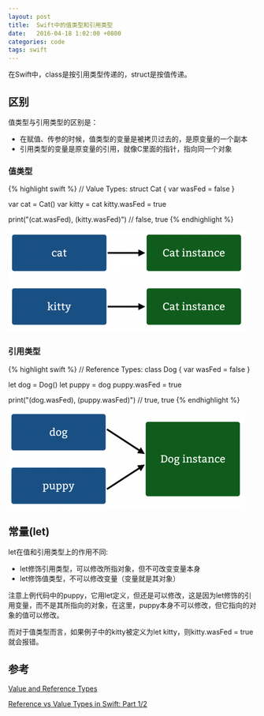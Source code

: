 ```yaml
---
layout: post
title:  Swift中的值类型和引用类型
date:   2016-04-18 1:02:00 +0800
categories: code
tags: swift
---
```


在Swift中，class是按引用类型传递的，struct是按值传递。

## 区别

值类型与引用类型的区别是：

 - 在赋值、传参的时候，值类型的变量是被拷贝过去的，是原变量的一个副本
 - 引用类型的变量是原变量的引用，就像C里面的指针，指向同一个对象

### 值类型

{% highlight swift %}
// Value Types:
struct Cat {
  var wasFed = false
}
 
var cat = Cat()
var kitty = cat
kitty.wasFed = true

print("\(cat.wasFed), \(kitty.wasFed)")	// false, true
{% endhighlight %}

![](/res/img/20160418/1.c.png)

### 引用类型

{% highlight swift %}
// Reference Types:
class Dog {
  var wasFed = false
}

let dog = Dog()
let puppy = dog
puppy.wasFed = true

print("\(dog.wasFed), \(puppy.wasFed)")     // true, true
{% endhighlight %}

![](/res/img/20160418/2.c.png)

## 常量(let)

let在值和引用类型上的作用不同:

 - let修饰引用类型，可以修改所指对象，但不可改变变量本身
 - let修饰值类型，不可以修改变量（变量就是其对象）

注意上例代码中的puppy，它用let定义，但还是可以修改，这是因为let修饰的引用变量，而不是其所指向的对象，在这里，puppy本身不可以修改，但它指向的对象的值可以修改。

而对于值类型而言，如果例子中的kitty被定义为let kitty，则kitty.wasFed = true就会报错。

## 参考
[Value and Reference Types](https://developer.apple.com/swift/blog/?id=10)

[Reference vs Value Types in Swift: Part 1/2](https://www.raywenderlich.com/112027/reference-value-types-in-swift-part-1)
